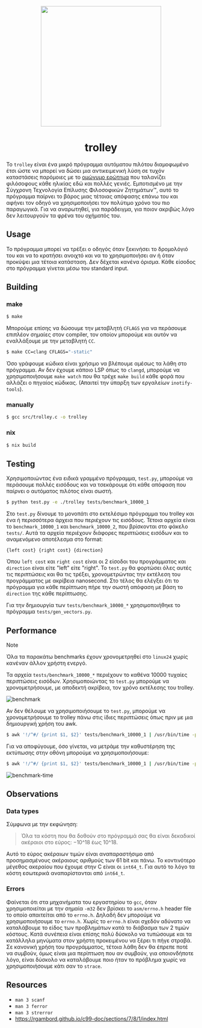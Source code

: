 <div align="center">

<img src="./assets/logo.svg" width=320></img>

# trolley

</div


Το `trolley` είναι ένα μικρό πρόγραμμα αυτόματου πιλότου διαμοφωμένο έτσι ώστε να μπορεί να
δώσει μια αντικειμενική λύση σε τυχόν καταστάσεις παρόμοιες με το [ομώνυμο ερώτημα](https://en.wikipedia.org/wiki/Trolley_problem)
που ταλανίζει φιλόσοφους κάθε ηλικίας εδώ και πολλές γενιές. Εμποτισμένο με την Σύγχρονη
Τεχνολογία Επίλυσης Φιλοσοφικών Ζητημάτων™, αυτό το πρόγραμμα παίρνει το βάρος μιας τέτοιας
απόφασης επάνω του και αφήνει τον οδηγό να χρησιμοποιήσει τον πολύτιμο χρόνο του πιο παραγωγικά.
Για να αναρωτηθεί, για παράδειγμα, για ποιον ακριβώς λόγο δεν λειτουργούν τα φρένα του οχήματός
του.

## Usage

Το πρόγραμμα μπορεί να τρέξει ο οδηγός όταν ξεκινήσει το δρομολόγιό του και να to κρατήσει
ανοιχτό και να το χρησιμοποιήσει αν ή όταν προκύψει μια τέτοια κατάσταση. Δεν δέχεται κανένα
όρισμα. Κάθε είσοδος στο πρόγραμμα γίνεται μέσω του standard input.

## Building

### make

```bash
$ make
```

Μπορούμε επίσης να δώσουμε την μεταβλητή `CFLAGS` για να περάσουμε επιπλέον σημαίες στον
compiler, τον οποίον μπορούμε και αυτόν να εναλλάξουμε με την μεταβλητή `CC`.

```bash
$ make CC=clang CFLAGS="-static"
```

Όσο γράφουμε κώδικα είναι χρήσιμο να βλέπουμε αμέσως τα λάθη στο πρόγραμμα. Αν δεν έχουμε
κάποιο LSP όπως το `clangd`, μπορούμε να χρησιμοποιήσουμε `make watch` που θα τρέχε
`make build` κάθε φορά που αλλάζει ο πηγαίος κώδικας. (Απαιτεί την ύπαρξη των εργαλείων
`inotify-tools`).

### manually

```bash
$ gcc src/trolley.c -o trolley
```

### nix

```bash
$ nix build
```

## Testing

Χρησιμοποιώντας ένα ειδικά γραμμένο πρόγραμμα, `test.py`, μπορούμε να περάσουμε πολλές εισόδους
και να τσεκάρουμε ότι κάθε απόφαση που παίρνει ο αυτόματος πιλότος είναι σωστή.

```bash
$ python test.py -e ./trolley tests/benchmark_10000_1
```

Στο `test.py` δίνουμε το μονοπάτι στο εκτελέσιμο πρόγραμμα του trolley και ένα ή περισσότερα
άρχεια που περιέχουν τις εισόδους. Τέτοια αρχεία είναι το `benchmark_10000_1` και
`benchmark_10000_2`, που βρίσκονται στο φάκελο `tests/`. Αυτά τα αρχεία περιέχουν διάφορες
περιπτώσεις εισόδων και το αναμενόμενο αποτέλεσμα στo format:

```
{left cost} {right cost} {direction}
```

Όπου `left cost` και `right cost` είναι οι 2 είσοδοι του προγράμματος και `direction` είναι
είτε "left" είτε "right". Το `test.py` θα φορτώσει όλες αυτές τις περιπτώσεις και θα τις
τρέξει, χρονομετρώντας την εκτέλεση του προγράμματος με ακρίβεια nanosecond. Στο τέλος θα
ελέγξει ότι το πρόγραμμα για κάθε περίπτωση πήρε την σωστή απόφαση με βάση το `direction`
της κάθε περίπτωσης.

Για την δημιουργία των `tests/benchmark_10000_*` χρησιμοποιήθηκε το πρόγραμμα `tests/gen_vectors.py`.

## Performance

> [!NOTE]
> Όλα τα παρακάτω benchmarks έχουν χρονομετρηθεί στο `linux24` χωρίς κανέναν άλλον χρήστη
> ενεργό.

Τα αρχεία `tests/benchmark_10000_*` περιέχουν το καθένα 10000 τυχαίες περιπτώσεις εισόδων.
Χρησιμοποιώντας το `test.py` μπορούμε να χρονομετρήσουμε, με αποδεκτή ακρίβεια, τον χρόνο
εκτέλεσης του trolley.

![benchmark](./assets/linux24-benchmarks.png)

Αν δεν θέλουμε να χρησιμοποιήσουμε το `test.py`, μπορούμε να χρονομετρήσουμε το trolley πάνω
στις ίδιες περιπτώσεις όπως πριν με μια δημιουργική χρήση του awk.

```bash
$ awk '!/^#/ {print $1, $2}' tests/benchmark_10000_1 | /usr/bin/time -p ./trolley
```

Για να αποφύγουμε, όσο γίνεται, να μετράμε την καθυστέρηση της εκτύπωσης στην οθόνη μπορούμε
να χρησιμοποιήσουμε:

```bash
$ awk '!/^#/ {print $1, $2}' tests/benchmark_10000_1 | /usr/bin/time -p ./trolley >/dev/null
```

![benchmark-time](./assets/linux24-benchmark-time.png)

## Observations

### Data types

Σύμφωνα με την εκφώνηση:

> Όλα τα κόστη που θα δοθούν στο πρόγραμμά σας θα είναι δεκαδικοί ακέραιοι στο εύρος:
> −10^18 έως 10^18.

Αυτό το εύρος ακέραιων τιμών είναι αναπαραστήσιμο από προσημασμένους ακέραιους αριθμούς των
61 bit και πάνω. Το κοντινότερο μέγεθος ακεραίου που έχουμε στην C είναι οι `int64_t`. Για
αυτό το λόγο τα κόστη εσωτερικά αναπαρίστανται από `int64_t`.

### Errors

Φαίνεται ότι στα μηχανήματα του εργαστηρίου το `gcc`, όταν χρησιμοποιείται με την σημαία
`-m32` δεν βρίσκει το `asm/errno.h` header file το οποίο απαιτείται από το `errno.h`. Δηλαδή
δεν μπορούμε να χρησιμοποιήσουμε το `errno.h`. Χωρίς το `errno.h` είναι σχεδόν αδύνατο να
καταλάβουμε το είδος των προβλημάτων κατά το διάβασμα των 2 τιμών κόστους. Κατά συνέπεια
είναι επίσης πολύ δύσκολο να τυπώσουμε και τα κατάλληλα μηνύματα στον χρήστη προκειμένου
να ξέρει τι πήγε στραβά. Σε κανονική χρήση του προγράμματος, τέτοια λάθη δεν θα έπρεπε ποτέ
να συμβούν, όμως είναι μια περίπτωση που αν συμβούν, για οποιονδήποτε λόγο, είναι δύσκολο
να καταλάβουμε ποιο ήταν το πρόβλημα χωρίς να χρησιμοποιήσουμε κάτι σαν το `strace`.

## Resources

- `man 3 scanf`
- `man 3 ferror`
- `man 3 strerror`
- <https://rgambord.github.io/c99-doc/sections/7/8/1/index.html>
